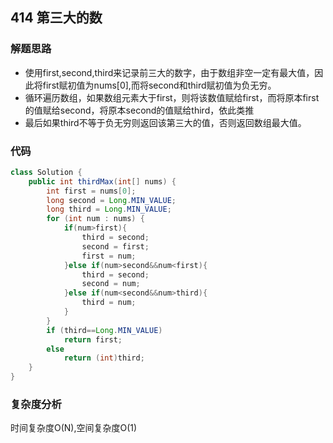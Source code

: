 ## 414 第三大的数
### 解题思路
* 使用first,second,third来记录前三大的数字，由于数组非空一定有最大值，因此将first赋初值为nums[0],而将second和third赋初值为负无穷。
* 循环遍历数组，如果数组元素大于first，则将该数值赋给first，而将原本first的值赋给second，将原本second的值赋给third，依此类推
* 最后如果third不等于负无穷则返回该第三大的值，否则返回数组最大值。
### 代码
```java
class Solution {
    public int thirdMax(int[] nums) {
        int first = nums[0];
        long second = Long.MIN_VALUE;
        long third = Long.MIN_VALUE;
        for (int num : nums) {
            if(num>first){
                third = second;
                second = first;
                first = num;
            }else if(num>second&&num<first){
                third = second;
                second = num;
            }else if(num<second&&num>third){
                third = num;
            }
        }
        if (third==Long.MIN_VALUE)
            return first;
        else
            return (int)third;
    }
}
```
### 复杂度分析
时间复杂度O(N),空间复杂度O(1)